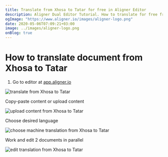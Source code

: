 ```yaml
---
title: Translate from Xhosa to Tatar for free in Aligner Editor
description: Aligner Dual Editor Tutorial. How to translate for free from Xhosa to Tatar. Aligner is multilingual document management platform. 
ogImage: "https://www.aligner.io/images/aligner-logo.png"
date: 2020-05-06T07:09:21+03:00
image: ../images/aligner-logo.png
onBlog: true
---
```


# How to translate document from Xhosa to Tatar

1. Go to editor at [app.aligner.io](https://app.aligner.io "Aligner App web page")

![translate from Xhosa to Tatar](../aligner-blank-editor.png "translate from Xhosa to Tatar")

Copy-paste content or upload content

![upload content from Xhosa to Tatar](../aligner-uploaded-document.png "upload content from Xhosa to Tatar")

Choose desired language

![choose machine translation from Xhosa to Tatar](../aligner-language-dropdown.png "choose machine translation from Xhosa to Tatar")

Work and edit 2 documents in parallel

![edit translation from Xhosa to Tatar](../aligner-double-sitded-editor.png "edit translation from Xhosa to Tatar")

